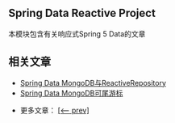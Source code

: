 ## Spring Data Reactive Project

本模块包含有关响应式Spring 5 Data的文章

## 相关文章

+ [Spring Data MongoDB与ReactiveRepository](http://tu-yucheng.github.io/springdata/2023/05/18/spring-data-mongodb-reactive.html)
+ [Spring Data MongoDB可尾游标](http://tu-yucheng.github.io/springdata/2023/05/18/spring-data-mongodb-tailable-cursors.html)

- 更多文章： [[<-- prev]](../spring-data-mongodb-2/README.md)